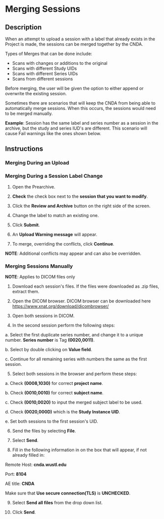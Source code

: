 # Merging Sessions

##  **Description**
When an attempt to upload a session with a label that already exists in the Project is made, the sessions can be merged together by the CNDA.

Types of Merges that can be done include:

 - Scans with changes or additions to the original
 - Scans with different Study UIDs
 - Scans with different Series UIDs
 - Scans from different sessions
   
Before merging, the user will be given the option to either append or overwrite the existing session.

Sometimes there are scenarios that will keep the CNDA from being able to automatically merge sessions. When this occurs, the sessions would need to be merged manually.

**Example**: Session has the same label and series number as a session in the archive, but the study and series IUD's are different. This scenario will cause Fail warnings like the ones shown below.




## **Instructions**
### **Merging During an Upload**
### **Merging During a Session Label Change**

1. Open the Prearchive.
   
2. **Check** the check box next to the **session that you want to modify**.
   
3. Click the **Review and Archive** button on the right side of the screen.
   
4. Change the label to match an existing one.
   
5. Click **Submit**.

6. An **Upload Warning message** will appear.

7. To merge, overriding the conflicts, click **Continue**.
   
**NOTE**: Additional conflicts may appear and can also be overridden.

### **Merging Sessions Manually**
**NOTE**:  Applies to DICOM files only

 1. Download each session's files. If the files were downloaded as .zip files, extract them.

 2. Open the DICOM browser. DICOM browser can be downloaded here https://www.xnat.org/download/dicombrowser/

 3. Open both sessions in DICOM.

 4. In the second session perform the following steps:

  a. Select the first duplicate series number, and change it to a unique number. **Series number** is Tag **(0020,0011)**.



  b. Select by double clicking on **Value field**.

  c. Continue for all remaining series with numbers the same as the first session.

5. Select both sessions in the browser and perform these steps:

  a. Check **(0008,1030)** for correct **project name**.

  b. Check **(0010,0010)** for correct **subject name**.

  c. Check **(0010,0020)** to input the merged subject label to be used.

  d. Check **(0020,000D)** which is the **Study Instance UID**.

  e. Set both sessions to the first session's UID.

 6. Send the files by selecting **File**.

 7. Select **Send**.

 8. Fill in the following information in on the box that will appear, if not already filled in:



Remote Host: **cnda.wustl.edu**

Port: **8104**

AE title: **CNDA**

Make sure that **Use secure connection(TLS)** is **UNCHECKED**.

 9. Select **Send all files** from the drop down list.

10. Click **Send**.
